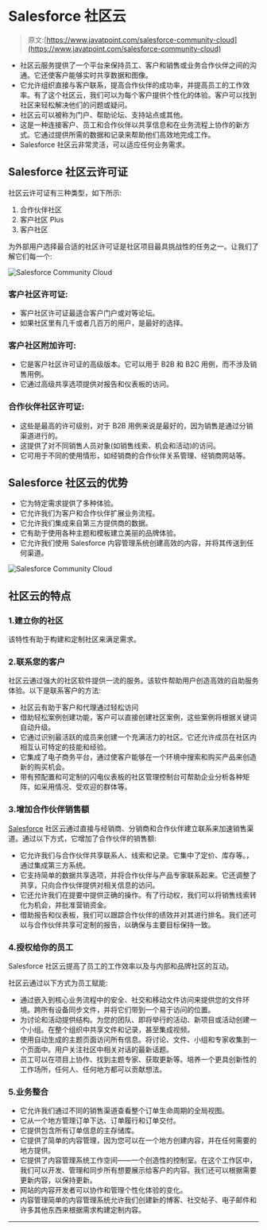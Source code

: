 # Salesforce 社区云

> 原文:[https://www.javatpoint.com/salesforce-community-cloud](https://www.javatpoint.com/salesforce-community-cloud)

*   社区云服务提供了一个平台来保持员工、客户和销售或业务合作伙伴之间的沟通。它还使客户能够实时共享数据和图像。
*   它允许组织直接与客户联系，提高合作伙伴的成功率，并提高员工的工作效率。有了这个社区云，我们可以为每个客户提供个性化的体验。客户可以找到社区来轻松解决他们的问题或疑问。
*   社区云可以被称为门户、帮助论坛、支持站点或其他。
*   这是一种连接客户、员工和合作伙伴以共享信息和在业务流程上协作的新方式。它通过提供所需的数据和记录来帮助他们高效地完成工作。
*   Salesforce 社区云非常灵活，可以适应任何业务需求。

## Salesforce 社区云许可证

社区云许可证有三种类型，如下所示:

1.  合作伙伴社区
2.  客户社区 Plus
3.  客户社区

为外部用户选择最合适的社区许可证是社区项目最具挑战性的任务之一。让我们了解它们每一个:

![Salesforce Community Cloud](../Images/023d9309534854cc6a0145a2b8446850.png)

### 客户社区许可证:

*   客户社区许可证最适合客户门户或对等论坛。
*   如果社区里有几千或者几百万的用户，是最好的选择。

### 客户社区附加许可:

*   它是客户社区许可证的高级版本。它可以用于 B2B 和 B2C 用例，而不涉及销售用例。
*   它通过高级共享选项提供对报告和仪表板的访问。

### 合作伙伴社区许可证:

*   这些是最高的许可级别，对于 B2B 用例来说是最好的，因为销售是通过分销渠道进行的。
*   这提供了对不同销售人员对象(如销售线索、机会和活动)的访问。
*   它可用于不同的使用情形，如经销商的合作伙伴关系管理、经销商网站等。

## Salesforce 社区云的优势

*   它为特定需求提供了多种体验。
*   它允许我们为客户和合作伙伴扩展业务流程。
*   它允许我们集成来自第三方提供商的数据。
*   它有助于使用各种主题和模板建立美丽的品牌体验。
*   它允许我们使用 Salesforce 内容管理系统创建高效的内容，并将其传送到任何渠道。

![Salesforce Community Cloud](../Images/101a69d1ad8801399cc21a7cb1862664.png)

## 社区云的特点

### 1.建立你的社区

该特性有助于构建和定制社区来满足需求。

### 2.联系您的客户

社区云通过强大的社区软件提供一流的服务。该软件帮助用户创造高效的自助服务体验。以下是联系客户的方法:

*   社区云有助于客户和代理通过轻松访问
*   借助轻松案例创建功能，客户可以直接创建社区案例，这些案例将根据关键词自动升级。
*   它通过识别最活跃的成员来创建一个充满活力的社区。它还允许成员在社区内相互认可特定的技能和经验。
*   它集成了电子商务平台，通过使客户能够在一个环境中搜索和购买产品来创造新的购买机会。
*   带有预配置和可定制的闪电仪表板的社区管理控制台可帮助企业分析各种矩阵，如采用情况、受欢迎的群体等。

### 3.增加合作伙伴销售额

[Salesforce](https://www.javatpoint.com/salesforce) 社区云通过直接与经销商、分销商和合作伙伴建立联系来加速销售渠道。通过以下方式，它增加了合作伙伴的销售额:

*   它允许我们与合作伙伴共享联系人、线索和记录。它集中了定价、库存等。，通过集成第三方系统。
*   它支持简单的数据共享选项，并将合作伙伴与产品专家联系起来。它还调整了共享，只向合作伙伴提供对相关信息的访问。
*   它还允许我们在提要中提供正确的操作。有了行动权，我们可以将销售线索转化为机会，并批准营销资金。
*   借助报告和仪表板，我们可以跟踪合作伙伴的绩效并对其进行排名。我们还可以与合作伙伴共享可定制的报告，以确保与主要目标保持一致。

### 4.授权给你的员工

Salesforce 社区云提高了员工的工作效率以及与内部和品牌社区的互动。

社区云通过以下方式为员工赋能:

*   通过嵌入到核心业务流程中的安全、社交和移动文件访问来提供您的文件环境。跨所有设备同步文件，并将它们带到一个易于访问的位置。
*   为讨论和活动提供结构。为您的团队、即将举行的活动、新项目或活动创建一个小组。在整个组织中共享文件和记录，甚至集成视频。
*   使用自动生成的主题页面访问所有信息。将讨论、文件、小组和专家收集到一个页面中。用户关注社区中相关对话的最新话题。
*   员工可以在项目上协作、找到主题专家、获取更新等。培养一个更具创新性的工作场所，任何人、任何地方都可以贡献想法。

### 5.业务整合

*   它允许我们通过不同的销售渠道查看整个订单生命周期的全局视图。
*   它从一个地方管理订单下达、订单履行和订单交付。
*   它提供包含所有订单信息的主存储库。
*   它提供了简单的内容管理，因为您可以在一个地方创建内容，并在任何需要的地方提供。
*   它提供了内容管理系统工作空间——一个创造性的控制室。在这个工作区中，我们可以开发、管理和同步所有想要展示给客户的内容。我们还可以根据需要更新内容，以保持更新。
*   网站的内容开发者可以协作和管理个性化体验的变化。
*   内容管理简单的内容管理系统允许我们创建新的博客、社交帖子、电子邮件和许多其他东西来根据需求构建定制内容。

* * *